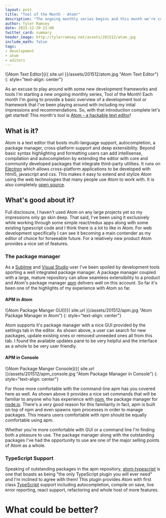 ```yaml
---
layout: post
title: "Tool of the Month - Atom!"
description: "The ongoing monthly series begins and this month we're covering Atom!"
author: Tyler Ramsey
date: 2015-12-20 21:00
twitter_card: summary
header_image: http://tylerramsey.net/assets/201512/atom.jpg
include_math: false
tags:
- development
- atom
- editors
---
```


![Atom Text Editor]({{ site.url }}/assets/201512/atom.jpg "Atom Text Editor")
{: style="text-align: center"}

As an excuse to play around with some new development frameworks and tools I'm starting a new ongoing monthly series, Tool of the Month! Each month I'm going to provide a basic overview of a development tool or framework that I've been playing around with including my intial impressions and recommendations. So, with that introduction complete let's get started! This month's tool is [Atom - a hackable text editor](https://atom.io/)!


## What is it?

Atom is a text editor that bosts multi-language support, autocompletion, a package manager, cross-platform support and deep extensibility. Beyond basic syntax highlighting and formatting users can add intellisense, compilation and autocompletion by extending the editor with core and community developed packages that integrate third-party utilities. It runs on [Electron](http://electron.atom.io/) which allows cross-platform applications to be developed with html5, javascript and css. This makes it easy to extend and stylize Atom using the web technologies that many people use Atom to work with. It is also completely [open source](https://github.com/atom/atom).

<!-- excerpt -->

## What's good about it?

Full disclosure, I haven't used Atom on any large projects yet so my impressions only go skin deep. That said, I've been using it exclusively while working through some simple react/redux apps along with some existing typescript code and I think there is a lot to like in Atom. For web development specifically I can see it becoming a main contender as my editor of choice for forseeable future. For a relatively new product Atom provides a nice set of features.

### The package manager

As a [Sublime](http://www.sublimetext.com/) and [Visual Studio](https://www.visualstudio.com) user I've been spoiled by development tools sporting a well integrated package manager. A package manager coupled with a large, mature repository can allow seamless extensibility to a product and Atom's package manager [apm](https://github.com/atom/apm) delivers well on this account. So far it's been one of the highlights of my experience with Atom so far.

#### APM in Atom
![Atom Package Manger GUI]({{ site.url }}/assets/201512/apm.jpg "Atom Package Manager in Atom")
{: style="text-align: center"}

Atom supports it's package manager with a nice GUI provided by the settings tab in the editor. As shown above, a user can search for new packages, update existing ones or removed unneeded ones all from this tab. I found the available updates pane to be very helpful and the interface as a whole to be very user friendly.

#### APM in Console

![Atom Package Manger Console]({{ site.url }}/assets/201512/apm_console.jpg "Atom Package Manager in Console")
{: style="text-align: center"}

For those more comfortable with the command-line apm has you covered here as well. As shown above it provides a nice set commands that will be familiar to anyone who has experience with [npm](https://www.npmjs.com/), the package manager for [node.js](https://nodejs.org/en/). There's a very good reason for this familiarity in fact, apm is built on top of npm and even spawns npm processes in order to manage packages. This means users comfortable with npm should be equally comfortable using apm.

Whether you're more comfortable with GUI or a command line I'm finding both a pleasure to use. The package manager along with the outstanding packages I've had the opportunity to use are one of the major selling points of Atom as a whole.

### TypeScript Support

Speaking of outstanding packages in the apm repository, [atom-typescript](https://atom.io/packages/atom-typescript) is one that boasts as being "the only TypeScript plugin you will ever need" and I'm inclined to agree with them! This plugin provides Atom with first class [TypeScript](http://www.typescriptlang.org/) support including autocompletion, compile on save, live error reporting, react support, refactoring and whole host of more features. 

# What could be better?